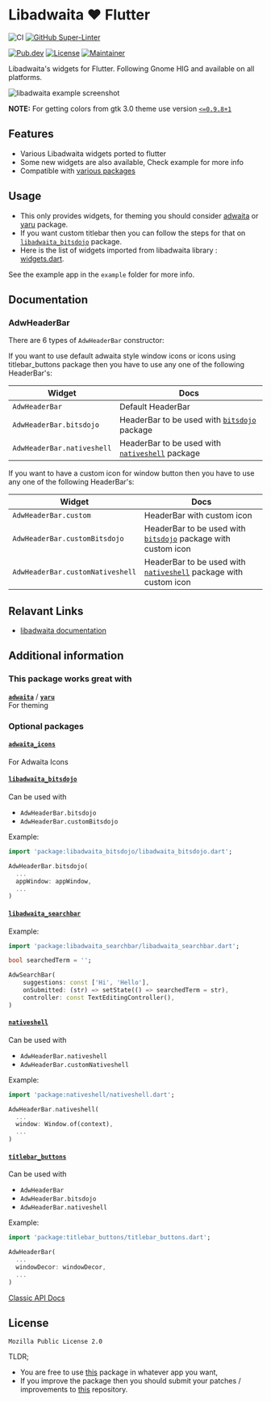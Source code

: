 # Libadwaita ❤️ Flutter

![CI](https://github.com/gtk-flutter/libadwaita/actions/workflows/ci.yml/badge.svg)
[![GitHub Super-Linter](https://github.com/gtk-flutter/adwaita/workflows/Lint%20Code%20Base/badge.svg)](https://github.com/marketplace/actions/super-linter)

[![Pub.dev](https://img.shields.io/pub/v/libadwaita.svg)](https://pub.dev/packages/libadwaita)
[![License](https://img.shields.io/github/license/gtk-flutter/libadwaita?color=indigo)](LICENSE)
[![Maintainer](https://img.shields.io/badge/Maintainer-prateekmedia-informational)](https://github.com/prateekmedia)

Libadwaita's widgets for Flutter. Following Gnome HIG and available on all platforms.

![libadwaita example screenshot](https://user-images.githubusercontent.com/41370460/152782085-cd178e63-6f2e-49cb-a63c-d03698b9cc29.png)

**NOTE:** For getting colors from gtk 3.0 theme use version [`<=0.9.8+1`](https://pub.dev/packages/gtk/versions/0.9.8+1)

## Features

- Various Libadwaita widgets ported to flutter
- Some new widgets are also available, Check example for more info
- Compatible with [various packages](#additional-information)

## Usage

- This only provides widgets, for theming you should consider [adwaita](https://pub.dev/packages/adwaita) or [yaru](https://github.com/ubuntu/yaru.dart) package.
- If you want custom titlebar then you can follow the steps for that on [`libadwaita_bitsdojo`](https://pub.dev/packages/libadwaita_bitsdojo) package.
- Here is the list of widgets imported from libadwaita library : [widgets.dart](https://github.com/gtk-flutter/libadwaita/blob/main/lib/src/widgets/widgets.dart).

See the example app in the `example` folder for more info.

## Documentation

### AdwHeaderBar
There are 6 types of `AdwHeaderBar` constructor:

If you want to use default adwaita style window icons or icons using titlebar_buttons package then you have to use any one of the following HeaderBar's:

| Widget | Docs |
| ------ | ---- |
| `AdwHeaderBar` | Default HeaderBar |
| `AdwHeaderBar.bitsdojo` | HeaderBar to be used with [`bitsdojo`](#libadwaita_bitsdojo) package |
| `AdwHeaderBar.nativeshell` | HeaderBar to be used with [`nativeshell`](#nativeshell) package |

If you want to have a custom icon for window button then you have to use any one of the following HeaderBar's:

| Widget | Docs |
| ------ | ---- |
| `AdwHeaderBar.custom` | HeaderBar with custom icon |
| `AdwHeaderBar.customBitsdojo` | HeaderBar to be used with [`bitsdojo`](#libadwaita_bitsdojo) package with custom icon |
| `AdwHeaderBar.customNativeshell` | HeaderBar to be used with [`nativeshell`](#nativeshell) package with custom icon |

## Relavant Links
- [libadwaita documentation](https://gnome.pages.gitlab.gnome.org/libadwaita/doc/main/index.html#classes)


## Additional information

### **This package works great with**

[**`adwaita`**](https://pub.dev/packages/adwaita) / [**`yaru`**](https://github.com/ubuntu/yaru.dart)  
For theming

### **Optional packages**

#### [**`adwaita_icons`**](https://pub.dev/packages/adwaita_icons)
For Adwaita Icons

#### [**`libadwaita_bitsdojo`**](https://pub.dev/packages/libadwaita_bitsdojo)
Can be used with
- `AdwHeaderBar.bitsdojo`
- `AdwHeaderBar.customBitsdojo`

Example:
```dart
import 'package:libadwaita_bitsdojo/libadwaita_bitsdojo.dart';

AdwHeaderBar.bitsdojo(
  ...
  appWindow: appWindow,
  ...
)
```

#### [**`libadwaita_searchbar`**](https://pub.dev/packages/libadwaita_searchbar)
Example:
```dart
import 'package:libadwaita_searchbar/libadwaita_searchbar.dart';

bool searchedTerm = '';

AdwSearchBar(
    suggestions: const ['Hi', 'Hello'],
    onSubmitted: (str) => setState(() => searchedTerm = str),
    controller: const TextEditingController(),
)
```

#### [**`nativeshell`**](https://pub.dev/packages/nativeshell  )
Can be used with
- `AdwHeaderBar.nativeshell`
- `AdwHeaderBar.customNativeshell`

Example:
```dart
import 'package:nativeshell/nativeshell.dart';

AdwHeaderBar.nativeshell(
  ...
  window: Window.of(context),
  ...
)
```

#### [**`titlebar_buttons`**](https://pub.dev/packages/titlebar_buttons)
Can be used with
- `AdwHeaderBar`
- `AdwHeaderBar.bitsdojo`
- `AdwHeaderBar.nativeshell`

Example:
```dart
import 'package:titlebar_buttons/titlebar_buttons.dart';

AdwHeaderBar(
  ...
  windowDecor: windowDecor,
  ...
)
```

[Classic API Docs](https://pub.dev/documentation/libadwaita/latest/)

## License

`Mozilla Public License 2.0`

TLDR;

- You are free to use [this](https://pub.dev/packages/libadwaita) package in whatever app you want,
- If you improve the package then you should submit your patches / improvements to [this](https://github.com/gtk-flutter/libadwaita) repository.
